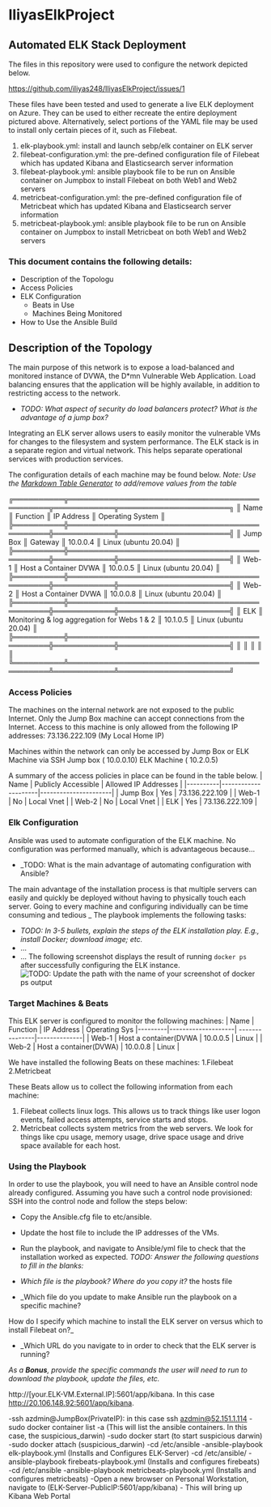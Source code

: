 # IliyasElkProject
 
 ## Automated ELK Stack Deployment
The files in this repository were used to configure the network depicted below.

https://github.com/iliyas248/IliyasElkProject/issues/1

These files have been tested and used to generate a live ELK deployment on Azure. They can be used to either recreate the entire deployment pictured above. Alternatively, select portions of the YAML file may be used to install only certain pieces of it, such as Filebeat.

1. elk-playbook.yml: install and launch sebp/elk container on ELK server
2. filebeat-configuration.yml: the pre-defined configuration file of Filebeat which has updated Kibana and Elasticsearch server information
3. filebeat-playbook.yml: ansible playbook file to be run on Ansible container on Jumpbox to install Filebeat on both Web1 and Web2 servers
4. metricbeat-configuration.yml: the pre-defined configuration file of Metricbeat which has updated Kibana and Elasticsearch server information
5. metricbeat-playbook.yml: ansible playbook file to be run on Ansible container on Jumpbox to install Metricbeat on both Web1 and Web2 servers

### This document contains the following details:
- Description of the Topologu
- Access Policies
- ELK Configuration
  - Beats in Use
  - Machines Being Monitored
- How to Use the Ansible Build

## Description of the Topology
The main purpose of this network is to expose a load-balanced and monitored instance of DVWA, the D*mn Vulnerable Web Application.
Load balancing ensures that the application will be highly available, in addition to restricting access to the network.
- _TODO: What aspect of security do load balancers protect? What is the advantage of a jump box?_

Integrating an ELK server allows users to easily monitor the vulnerable VMs for changes to the filesystem and system performance. The ELK stack is in a separate region and virtual network. This helps separate operational services with production services.

The configuration details of each machine may be found below.
_Note: Use the [Markdown Table Generator](http://www.tablesgenerator.com/markdown_tables) to add/remove values from the table_

╔══════════╦══════════════════════════════════════════════╦════════════╦══════════════════════╗
║ Name     ║ Function                                     ║ IP Address ║ Operating System     ║
╠══════════╬══════════════════════════════════════════════╬════════════╬══════════════════════╣
║ Jump Box ║ Gateway                                      ║ 10.0.0.4   ║ Linux (ubuntu 20.04) ║
╠══════════╬══════════════════════════════════════════════╬════════════╬══════════════════════╣
║ Web-1    ║ Host a Container DVWA                        ║ 10.0.0.5   ║ Linux (ubuntu 20.04) ║
╠══════════╬══════════════════════════════════════════════╬════════════╬══════════════════════╣
║ Web-2    ║ Host a Container DVWA                        ║ 10.0.0.8   ║ Linux (ubuntu 20.04) ║
╠══════════╬══════════════════════════════════════════════╬════════════╬══════════════════════╣
║ ELK      ║ Monitoring & log aggregation for Webs 1 & 2  ║ 10.1.0.5   ║ Linux (ubuntu 20.04) ║
╠══════════╬══════════════════════════════════════════════╬════════════╬══════════════════════╣
║          ║                                              ║            ║                      ║
╚══════════╩══════════════════════════════════════════════╩════════════╩══════════════════════╝


### Access Policies
The machines on the internal network are not exposed to the public Internet.
Only the Jump Box machine can accept connections from the Internet. Access to this machine is only allowed from the following IP addresses:
73.136.222.109 (My Local Home IP)

Machines within the network can only be accessed by Jump Box or ELK Machine via SSH
Jump box ( 10.0.0.10)  ELK Machine  ( 10.2.0.5)

A summary of the access policies in place can be found in the table below.
| Name     | Publicly Accessible | Allowed IP Addresses |
|----------|---------------------|----------------------|
| Jump Box | Yes                 | 73.136.222.109       |
| Web-1    | No                  | Local Vnet           |
| Web-2    | No                  | Local Vnet           |
| ELK      | Yes                 | 73.136.222.109       |

### Elk Configuration
Ansible was used to automate configuration of the ELK machine. No configuration was performed manually, which is advantageous because...

- _TODO: What is the main advantage of automating configuration with Ansible?

The main advantage of the installation process is that multiple servers can easily and quickly be deployed without having to physically touch each server. Going to every machine and configuring individually can be time consuming and tedious
_
The playbook implements the following tasks:
- _TODO: In 3-5 bullets, explain the steps of the ELK installation play. E.g., install Docker; download image; etc._
- ...
- ...
The following screenshot displays the result of running `docker ps` after successfully configuring the ELK instance.
![TODO: Update the path with the name of your screenshot of docker ps output](Images/docker_ps_output.png)

### Target Machines & Beats
This ELK server is configured to monitor the following machines:
| Name     | Function           | IP Address     | Operating Sys |---------|--------------------| ---------------|--------------|
| Web-1     | Host a container(DVWA  |  10.0.0.5 | Linux            |
| Web-2    | Host a container(DVWA) |  10.0.0.8 | Linux            |

We have installed the following Beats on these machines:
1.Filebeat
2.Metricbeat

These Beats allow us to collect the following information from each machine:
1. Filebeat collects linux logs. This allows us to track things like user logon events, failed access attempts, service starts and stops.
2. Metricbeat collects system metrics from the web servers. We look for things like cpu usage, memory usage, drive space usage and drive space available for each host.

### Using the Playbook
In order to use the playbook, you will need to have an Ansible control node already configured. Assuming you have such a control node provisioned:
SSH into the control node and follow the steps below:
- Copy the Ansible.cfg file to etc/ansible.
- Update the host file to include the IP addresses of the VMs.
- Run the playbook, and navigate to Ansible/yml file to check that the installation worked as expected.
_TODO: Answer the following questions to fill in the blanks:_

- _Which file is the playbook? Where do you copy it?_ the hosts file
- _Which file do you update to make Ansible run the playbook on a specific machine? 

How do I specify which machine to install the ELK server on versus which to install Filebeat on?_

- _Which URL do you navigate to in order to check that the ELK server is running?

_As a **Bonus**, provide the specific commands the user will need to run to download the playbook, update the files, etc._

http://[your.ELK-VM.External.IP]:5601/app/kibana. In this case http://20.106.148.92:5601/app/kibana.

-ssh azdmin@JumpBox(PrivateIP):  in this case ssh  azdmin@52.151.1.114
-sudo docker container list -a (This will list the ansible containers. In this case, the suspicious_darwin)
-sudo docker start (to start suspicious darwin)
-sudo docker attach (suspicious_darwin)
-cd /etc/ansible
-ansible-playbook elk-playbook.yml (Installs and Configures ELK-Server)
-cd /etc/ansible/
-ansible-playbook firebeats-playbook.yml (Installs and configures firebeats)
-cd /etc/ansible
-ansible-playbook metricbeats-playbook.yml (Installs and configures metricbeats)
-Open a new browser on Personal Workstation, navigate to (ELK-Server-PublicIP:5601/app/kibana) - This will bring up Kibana Web Portal

